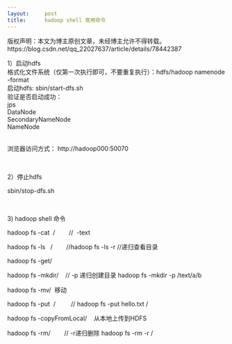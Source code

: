 ```yaml
---
layout:     post
title:      hadoop shell 常用命令
---
```

<div id="article_content" class="article_content clearfix csdn-tracking-statistics" data-pid="blog" data-mod="popu_307" data-dsm="post">
								<div class="article-copyright">
					版权声明：本文为博主原创文章，未经博主允许不得转载。					https://blog.csdn.net/qq_22027637/article/details/78442387				</div>
								            <link rel="stylesheet" href="https://csdnimg.cn/release/phoenix/template/css/ck_htmledit_views-f76675cdea.css">
						<div class="htmledit_views" id="content_views">
                
1）启动hdfs<br><span></span>格式化文件系统（仅第一次执行即可，不要重复执行）：hdfs/hadoop namenode -format<br><span></span>启动hdfs: sbin/start-dfs.sh<br><span></span>验证是否启动成功：<br><span></span>jps<br><span></span>DataNode<br><span></span>SecondaryNameNode<br><span></span>NameNode<br><br><p>浏览器访问方式： http://hadoop000:50070</p>
<p><img src="" alt=""><img src="" alt=""><br></p>
<br>
2）停止hdfs<br><p>sbin/stop-dfs.sh </p>
<p><br></p>
<p>3) hadoop shell 命令</p>
<p><span></span>hadoop fs -cat  /        //  -text</p>
<p><span>hadoop fs -</span>ls   <span>/        //hadoop fs -ls -r //递归查看目录</span></p>
<p><span><span>hadoop fs -</span>get<span>/   
</span></span></p>
<p><span><span><span>hadoop fs -</span>mkdir<span>/    // -p 递归创建目录 hadoop fs -mkdir -p /text/a/b</span></span></span></p>
<p><span><span><span><span>hadoop fs -</span>mv<span>/  移动       </span>    </span>    </span></span></p>
<p><span><span><span>hadoop fs -</span>put<span>  /         // hadoop fs -put hello.txt /</span></span></span></p>
<p><span><span><span><span>hadoop fs -</span>copyFromLocal<span>/    从本地上传到HDFS</span></span></span></span></p>
<p><span><span><span><span><span>hadoop fs -</span>rm<span>/        // -r递归删除 hadoop fs -rm -r /</span></span></span></span></span></p>
            </div>
                </div>